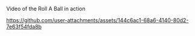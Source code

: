 Video of the Roll A Ball in action


https://github.com/user-attachments/assets/144c6ac1-68a6-4140-80d2-7e63f54fda8b

